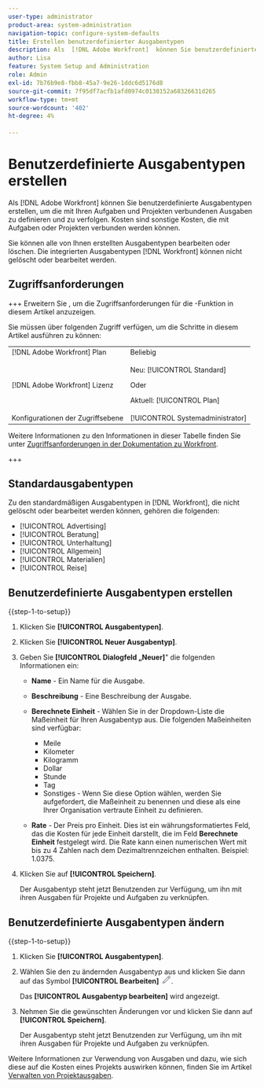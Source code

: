 ```yaml
---
user-type: administrator
product-area: system-administration
navigation-topic: configure-system-defaults
title: Erstellen benutzerdefinierter Ausgabentypen
description: Als  [!DNL Adobe Workfront]  können Sie benutzerdefinierte Ausgabentypen erstellen, um die mit Ihren Aufgaben und Projekten verbundenen Ausgaben zu definieren und zu verfolgen. Kosten sind sonstige Kosten, die mit Aufgaben oder Projekten verbunden werden können.
author: Lisa
feature: System Setup and Administration
role: Admin
exl-id: 7b76b9e8-fbb8-45a7-9e26-1ddc6d5176d8
source-git-commit: 7f95df7acfb1afd0974c0138152a68326631d265
workflow-type: tm+mt
source-wordcount: '402'
ht-degree: 4%

---
```


# Benutzerdefinierte Ausgabentypen erstellen

<!--**DON'T DELETE, DRAFT OR HIDE THIS ARTICLE. IT IS LINKED TO THE PRODUCT THROUGH THE CONTEXT SENSITIVE HELP LINKS.-->

Als [!DNL Adobe Workfront] können Sie benutzerdefinierte Ausgabentypen erstellen, um die mit Ihren Aufgaben und Projekten verbundenen Ausgaben zu definieren und zu verfolgen. Kosten sind sonstige Kosten, die mit Aufgaben oder Projekten verbunden werden können.

Sie können alle von Ihnen erstellten Ausgabentypen bearbeiten oder löschen. Die integrierten Ausgabentypen [!DNL Workfront] können nicht gelöscht oder bearbeitet werden.

## Zugriffsanforderungen

+++ Erweitern Sie , um die Zugriffsanforderungen für die -Funktion in diesem Artikel anzuzeigen.

Sie müssen über folgenden Zugriff verfügen, um die Schritte in diesem Artikel ausführen zu können:

<table style="table-layout:auto"> 
 <col> 
 <col> 
 <tbody> 
  <tr> 
   <td role="rowheader">[!DNL Adobe Workfront] Plan</td> 
   <td>Beliebig</td> 
  </tr> 
  <tr> 
   <td role="rowheader">[!DNL Adobe Workfront] Lizenz</td> 
   <td><p>Neu: [!UICONTROL Standard]</p>
   Oder
   <p>Aktuell: [!UICONTROL Plan]</p>
   </td> 
  </tr> 
  <tr> 
   <td role="rowheader">Konfigurationen der Zugriffsebene</td> 
   <td>[!UICONTROL Systemadministrator]</td>
  </tr>
 </tbody> 
</table>

Weitere Informationen zu den Informationen in dieser Tabelle finden Sie unter [Zugriffsanforderungen in der Dokumentation zu Workfront](/help/quicksilver/administration-and-setup/add-users/access-levels-and-object-permissions/access-level-requirements-in-documentation.md).

+++

## Standardausgabentypen

Zu den standardmäßigen Ausgabentypen in [!DNL Workfront], die nicht gelöscht oder bearbeitet werden können, gehören die folgenden:

* [!UICONTROL Advertising]
* [!UICONTROL Beratung]
* [!UICONTROL Unterhaltung]
* [!UICONTROL Allgemein]
* [!UICONTROL Materialien]
* [!UICONTROL Reise]

## Benutzerdefinierte Ausgabentypen erstellen

{{step-1-to-setup}}

1. Klicken Sie **[!UICONTROL Ausgabentypen]**.
1. Klicken Sie **[!UICONTROL Neuer Ausgabentyp]**.
1. Geben Sie **[!UICONTROL Dialogfeld „Neuer]**&quot; die folgenden Informationen ein:

   * **Name** - Ein Name für die Ausgabe.
   * **Beschreibung** - Eine Beschreibung der Ausgabe.
   * **Berechnete Einheit** - Wählen Sie in der Dropdown-Liste die Maßeinheit für Ihren Ausgabentyp aus. Die folgenden Maßeinheiten sind verfügbar:

      * Meile
      * Kilometer
      * Kilogramm
      * Dollar
      * Stunde
      * Tag
      * Sonstiges - Wenn Sie diese Option wählen, werden Sie aufgefordert, die Maßeinheit zu benennen und diese als eine Ihrer Organisation vertraute Einheit zu definieren.

   * **Rate** - Der Preis pro Einheit. Dies ist ein währungsformatiertes Feld, das die Kosten für jede Einheit darstellt, die im Feld **Berechnete Einheit** festgelegt wird. Die Rate kann einen numerischen Wert mit bis zu 4 Zahlen nach dem Dezimaltrennzeichen enthalten. Beispiel: 1.0375.

1. Klicken Sie auf **[!UICONTROL Speichern]**.

   Der Ausgabentyp steht jetzt Benutzenden zur Verfügung, um ihn mit ihren Ausgaben für Projekte und Aufgaben zu verknüpfen.

## Benutzerdefinierte Ausgabentypen ändern

{{step-1-to-setup}}

1. Klicken Sie **[!UICONTROL Ausgabentypen]**.
1. Wählen Sie den zu ändernden Ausgabentyp aus und klicken Sie dann auf das Symbol **[!UICONTROL Bearbeiten]** ![Symbol Bearbeiten](assets/edit-icon.png).

   Das **[!UICONTROL Ausgabentyp bearbeiten]** wird angezeigt.

1. Nehmen Sie die gewünschten Änderungen vor und klicken Sie dann auf **[!UICONTROL Speichern]**.

   Der Ausgabentyp steht jetzt Benutzenden zur Verfügung, um ihn mit ihren Ausgaben für Projekte und Aufgaben zu verknüpfen.

Weitere Informationen zur Verwendung von Ausgaben und dazu, wie sich diese auf die Kosten eines Projekts auswirken können, finden Sie im Artikel [Verwalten von Projektausgaben](../../../manage-work/projects/project-finances/manage-project-expenses.md).

